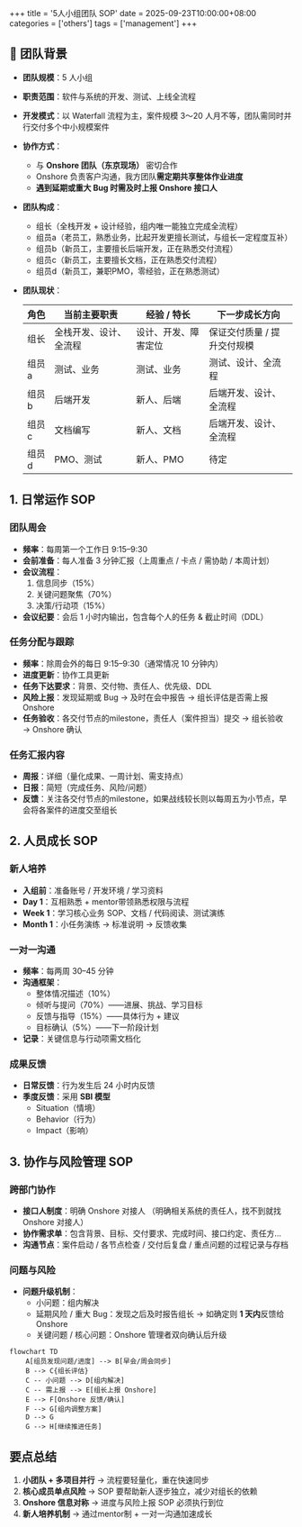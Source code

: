 +++
title = '5人小组团队 SOP'
date = 2025-09-23T10:00:00+08:00
categories = ['others']
tags = ['management']
+++

## 📌 团队背景
- **团队规模**：5 人小组  

- **职责范围**：软件与系统的开发、测试、上线全流程  

- **开发模式**：以 Waterfall 流程为主，案件规模 3～20 人月不等，团队需同时并行交付多个中小规模案件  

- **协作方式**：  
  - 与 **Onshore 团队（东京现场）** 密切合作  
  - Onshore 负责客户沟通，我方团队**需定期共享整体作业进度**  
  - **遇到延期或重大 Bug 时需及时上报 Onshore 接口人**  
  
- **团队构成**：  
  
  - 组长（全栈开发 + 设计经验，组内唯一能独立完成全流程）  
  - 组员a（老员工，熟悉业务，比起开发更擅长测试，与组长一定程度互补）  
  - 组员b（新员工，主要擅长后端开发，正在熟悉交付流程） 
  - 组员c（新员工，主要擅长文档，正在熟悉交付流程） 
  - 组员d（新员工，兼职PMO，零经验，正在熟悉测试）  
  
- **团队现状**： 

  | 角色  | 当前主要职责           | 经验 / 特长          | 下一步成长方向              |
  | ----- | ---------------------- | -------------------- | --------------------------- |
  | 组长  | 全栈开发、设计、全流程 | 设计、开发、障害定位 | 保证交付质量 / 提升交付规模 |
  | 组员a | 测试、业务             | 测试、业务           | 测试、设计、全流程          |
  | 组员b | 后端开发               | 新人、后端           | 后端开发、设计、全流程      |
  | 组员c | 文档编写               | 新人、文档           | 后端开发、设计、全流程      |
  | 组员d | PMO、测试              | 新人、PMO            | 待定                        |



## 1. 日常运作 SOP

### 团队周会
- **频率**：每周第一个工作日 9:15–9:30
- **会前准备**：每人准备 3 分钟汇报（上周重点 / 卡点 / 需协助 / 本周计划） 
- **会议流程**： 
  1. 信息同步（15%）
  2. 关键问题聚焦（70%）
  3. 决策/行动项（15%）
- **会议纪要**：会后 1 小时内输出，包含每个人的任务 & 截止时间（DDL） 



### 任务分配与跟踪
- **频率**：除周会外的每日 9:15–9:30（通常情况 10 分钟内）
- **进度更新**：协作工具更新 
- **任务下达要求**：背景、交付物、责任人、优先级、DDL
- **风险上报**：发现延期或 Bug → 及时在会中报告 → 组长评估是否需上报 Onshore 
- **任务验收**：各交付节点的milestone，责任人（案件担当）提交 → 组长验收 → Onshore 确认 



### 任务汇报内容
- **周报**：详细（量化成果、一周计划、需支持点）  
- **日报**：简短（完成任务、风险/问题）  
- **反馈**：关注各交付节点的milestone，如果战线较长则以每周五为小节点，早会将各案件的进度交至组长



## 2. 人员成长 SOP

### 新人培养
- **入组前**：准备账号 / 开发环境 / 学习资料  
- **Day 1**：互相熟悉 + mentor带领熟悉权限与流程  
- **Week 1**：学习核心业务 SOP、文档 / 代码阅读、测试演练  
- **Month 1**：小任务演练 → 标准说明 → 反馈收集  



### 一对一沟通
- **频率**：每两周 30–45 分钟
- **沟通框架**：
  - 整体情况描述（10%）
  - 倾听与提问（70%）——进展、挑战、学习目标
  - 反馈与指导（15%）——具体行为 + 建议
  - 目标确认（5%）——下一阶段计划
- **记录**：关键信息与行动项需文档化



### 成果反馈
- **日常反馈**：行为发生后 24 小时内反馈
- **季度反馈**：采用 **SBI 模型**
  - Situation（情境）
  - Behavior（行为）
  - Impact（影响）



## 3. 协作与风险管理 SOP

### 跨部门协作
- **接口人制度**：明确 Onshore 对接人 （明确相关系统的责任人，找不到就找 Onshore 对接人）
- **协作需求单**：包含背景、目标、交付要求、完成时间、接口约定、责任方...
- **沟通节点**：案件启动 / 各节点检查 / 交付后复盘 / 重点问题的过程记录与存档



### 问题与风险

- **问题升级机制**：
  - 小问题：组内解决
  - 延期风险 / 重大 Bug：发现之后及时报告组长 → 如确定则 **1 天内**反馈给 Onshore
  - 关键问题 / 核心问题：Onshore 管理者双向确认后升级


```mermaid
flowchart TD
    A[组员发现问题/进度] --> B[早会/周会同步]
    B --> C{组长评估}
    C -- 小问题 --> D[组内解决]
    C -- 需上报 --> E[组长上报 Onshore]
    E --> F[Onshore 反馈/确认]
    F --> G[组内调整方案]
    D --> G
    G --> H[继续推进任务]
```



## 要点总结

1. **小团队 + 多项目并行** → 流程要轻量化，重在快速同步  
2. **核心成员单点风险** → SOP 要帮助新人逐步独立，减少对组长的依赖  
3. **Onshore 信息对称** → 进度与风险上报 SOP 必须执行到位  
4. **新人培养机制** → 通过mentor制 + 一对一沟通加速成长
